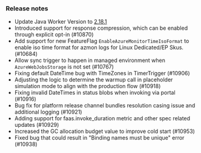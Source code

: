 ### Release notes

<!-- Please add your release notes in the following format:
- My change description (#PR)
-->
- Update Java Worker Version to [2.18.1](https://github.com/Azure/azure-functions-java-worker/releases/tag/2.18.1)
- Introduced support for response compression, which can be enabled through explicit opt-in (#10870)
- Add support for new FeatureFlag `EnableAzureMonitorTimeIsoFormat` to enable iso time format for azmon logs for Linux Dedicated/EP Skus. (#10684)
- Allow sync trigger to happen in managed environment when `AzureWebJobsStorage` is not set (#10767)
- Fixing default DateTime bug with TimeZones in TimerTrigger (#10906)
- Adjusting the logic to determine the warmup call in placeholder simulation mode to align with the production flow (#10918)
- Fixing invalid DateTimes in status blobs when invoking via portal (#10916)
- Bug fix for platform release channel bundles resolution casing issue and additional logging (#10921)
- Adding support for faas.invoke_duration metric and other spec related updates (#10929)
- Increased the GC allocation budget value to improve cold start (#10953)
- Fixed bug that could result in "Binding names must be unique" error (#10938)
